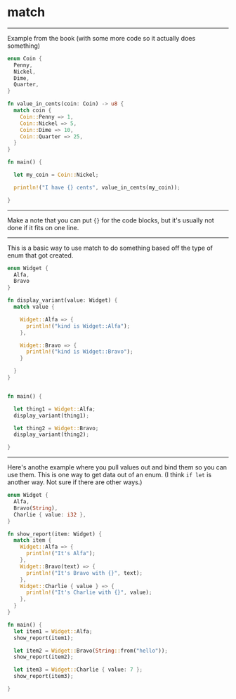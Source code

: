 # match











---

Example from the book (with some more
code so it actually does something)

```rust
enum Coin {
  Penny,
  Nickel,
  Dime,
  Quarter,
}

fn value_in_cents(coin: Coin) -> u8 {
  match coin {
    Coin::Penny => 1,
    Coin::Nickel => 5,
    Coin::Dime => 10,
    Coin::Quarter => 25,
  }
}

fn main() {

  let my_coin = Coin::Nickel;

  println!("I have {} cents", value_in_cents(my_coin));

}
```

---

Make a note that you can put `{}` for the code blocks,
but it's usually not done if it fits on one line.

---

This is a basic way to use match to do
something based off the type of enum
that got created.

```rust
enum Widget {
  Alfa,
  Bravo
}

fn display_variant(value: Widget) {
  match value {

    Widget::Alfa => {
      println!("kind is Widget::Alfa");
    },

    Widget::Bravo => {
      println!("kind is Widget::Bravo");
    }

  }
}


fn main() {

  let thing1 = Widget::Alfa;
  display_variant(thing1);

  let thing2 = Widget::Bravo;
  display_variant(thing2);

}
```

---

Here's anothe example where you pull values
out and bind them so you can use them. This
is one way to get data out of an enum. (I
think `if let` is another way. Not sure if there
are other ways.)

```rust
enum Widget {
  Alfa,
  Bravo(String),
  Charlie { value: i32 },
}

fn show_report(item: Widget) {
  match item {
    Widget::Alfa => {
      println!("It's Alfa");
    },
    Widget::Bravo(text) => {
      println!("It's Bravo with {}", text);
    },
    Widget::Charlie { value } => {
      println!("It's Charlie with {}", value);
    },
  }
}

fn main() {
  let item1 = Widget::Alfa;
  show_report(item1);

  let item2 = Widget::Bravo(String::from("hello"));
  show_report(item2);

  let item3 = Widget::Charlie { value: 7 };
  show_report(item3);

}
```
